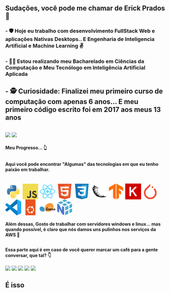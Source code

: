 ## Sudações, você pode me chamar de Erick Prados 👋

### - 🛡️ Hoje eu trabalho com desenvolvimento FullStack Web e aplicações Nativas Desktops.. E Engenharia de Inteligencia Artificial e Machine Learning ✌️

### - 👨‍🎓 Estou realizando meu Bacharelado em Ciências da Computação e Meu Tecnólogo em Inteligência Artificial Aplicada

## - 🕵️ Curiosidade: Finalizei meu primeiro curso de computação com apenas 6 anos... E meu primeiro código escrito foi em 2017 aos meus 13 anos
<div><br></div>

<div>
  <img height="180em" src="https://github-readme-stats-1pdn61zad-falis-epgs-projects.vercel.app/api?username=Falis-EPG&show_icons=true&theme=radical"/>
  <img height="180em" src="https://github-readme-stats-1pdn61zad-falis-epgs-projects.vercel.app/api/top-langs/?username=Falis-EPG&layout=compact"/>
</div>

#### Meu Progresso... 👆

##

#### Aqui você pode encontrar "Algumas" das tecnologias em que eu tenho paixão em trabalhar.

<div style="display: inline_block"><br>
  <img align="center" alt="Erick Language Markdown - Python" height="50" width="50" src="https://raw.githubusercontent.com/devicons/devicon/master/icons/python/python-original.svg"/>
  <img align="center" alt="Erick Language Markdown - JavaScript" height="50" width="50" src="https://raw.githubusercontent.com/devicons/devicon/master/icons/javascript/javascript-original.svg"/>
  <img align="center" alt="Erick Language Markdown - React" height="50" width="50" src="https://raw.githubusercontent.com/devicons/devicon/master/icons/react/react-original.svg"/>
  <img align="center" alt="Erick Language Markdown - HTML" height="50" width="50" src="https://raw.githubusercontent.com/devicons/devicon/master/icons/html5/html5-original.svg"/>
  <img align="center" alt="Erick Language Markdown - CSS" height="50" width="50" src="https://raw.githubusercontent.com/devicons/devicon/master/icons/css3/css3-original.svg"/>
  <img align="center" alt="Erick Language Markdown - Flask" height="50" width="50" src="https://raw.githubusercontent.com/devicons/devicon/master/icons/flask/flask-original.svg"/>
  <img align="center" alt="Erick Language Markdown - TensorFlow" height="50" width="50" src="https://raw.githubusercontent.com/devicons/devicon/master/icons/tensorflow/tensorflow-original.svg"/>
  <img align="center" alt="Erick Language Markdown - Keras" height="50" width="50" src="https://raw.githubusercontent.com/devicons/devicon/master/icons/keras/keras-original.svg"/>
  <img align="center" alt="Erick Language Markdown - PyTorch" height="50" width="50" src="https://raw.githubusercontent.com/devicons/devicon/master/icons/pytorch/pytorch-original.svg"/>
  <img align="center" alt="Erick Language Markdown - VisualStudioCode" height="50" width="50" src="https://raw.githubusercontent.com/devicons/devicon/master/icons/vscode/vscode-original.svg"/>
  <img align="center" alt="Erick Language Markdown - Ubunto" height="50" width="50" src="https://raw.githubusercontent.com/devicons/devicon/master/icons/ubuntu/ubuntu-original.svg"/>
  <img align="center" alt="Erick Language Markdown - scikitlearn" height="50" width="50" src="https://raw.githubusercontent.com/devicons/devicon/master/icons/scikitlearn/scikitlearn-original.svg"/>
  <img align="center" alt="Erick Language Markdown - numpy" height="50" width="50" src="https://raw.githubusercontent.com/devicons/devicon/master/icons/numpy/numpy-original.svg"/>
</div>

#### Além dessas, Gosto de trabalhar com servidores windows e linux... mas quando possível, é claro que nós damos uns pulinhos nos serviços da AWS 🤘

##
#### Essa parte aqui é em caso de você querer marcar um café para a gente conversar, que tal? 👇
<div>
  <a href="mailto:erick.prados@hotmail.com"><img src="https://img.shields.io/badge/Microsoft_Outlook-0078D4?style=for-the-badge&logo=microsoft-outlook&logoColor=white"/></a>
  <a href="https://wa.me/5534996855832"><img src="https://img.shields.io/badge/WhatsApp-25D366?style=for-the-badge&logo=whatsapp&logoColor=white"/></a>
  <a href="https://github.com/Falis-EPG/"><img src="https://img.shields.io/badge/GitHub-100000?style=for-the-badge&logo=github&logoColor=white"/></a>
  <a href="https://www.instagram.com/erick_prados/"><img src="https://img.shields.io/badge/Instagram-E4405F?style=for-the-badge&logo=instagram&logoColor=white"/></a>
  <a href="https://www.linkedin.com/in/erick-prados-97171a237/"><img src="https://img.shields.io/badge/LinkedIn-0077B5?style=for-the-badge&logo=linkedin&logoColor=white"/></a>

</div>

##

## É isso

